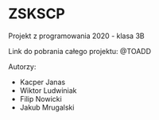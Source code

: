 # ZSKSCP
Projekt z programowania 2020 - klasa 3B

Link do pobrania całego projektu: @TOADD

Autorzy:
- Kacper Janas
- Wiktor Ludwiniak
- Filip Nowicki
- Jakub Mrugalski

